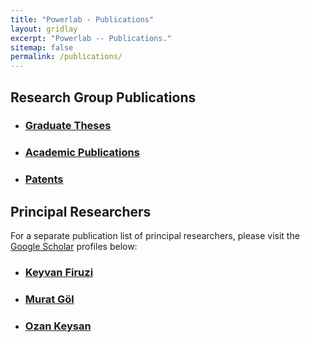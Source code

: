 ```yaml
---
title: "Powerlab - Publications"
layout: gridlay
excerpt: "Powerlab -- Publications."
sitemap: false
permalink: /publications/
---
```


## Research Group Publications

- ### [Graduate Theses](https://avesis.metu.edu.tr/researchteamsite/powerlab/theses)
- ### [Academic Publications](https://avesis.metu.edu.tr/researchteamsite/powerlab/publications)
- ### [Patents](https://avesis.metu.edu.tr/researchteamsite/powerlab/publications)


## Principal Researchers

For a separate publication list of principal researchers, please visit the [Google Scholar](https://scholar.google.com/) profiles below:

- ### [Keyvan Firuzi](https://scholar.google.com/citations?user=eFnkCSwAAAAJ&hl=en)

- ### [Murat Göl](https://scholar.google.com.tr/citations?user=iTfkN4oAAAAJ&hl=tr&oi=ao)

- ### [Ozan Keysan](https://scholar.google.com.tr/citations?user=dzuKyxwAAAAJ&hl=tr&oi=ao)
